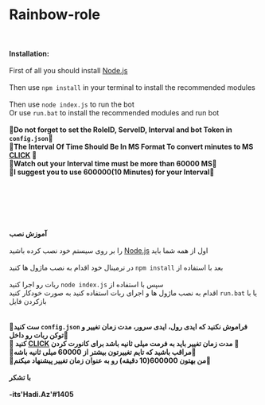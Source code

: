 # Rainbow-role
<br><br>
**Installation:**
<br><br>
First of all you should install <a href="https://nodejs.org/en/">Node.js</a>
<br><br>
Then use `npm install` in your terminal to install the recommended modules
<br><br>
Then use `node index.js` to run the bot 
<br>
Or use `run.bat` to install the recommended modules and run bot
<br><br>
**🔴Do not forget to set the RoleID, ServeID, Interval and bot Token in `config.json`🔴**
<br>
**🔴The Interval Of Time Should Be In MS Format To convert minutes to MS [CLICK](http://72.9.151.42/time/minutes-to-milliseconds-conversion.html) 🔴**
<br>
**🔴Watch out your Interval time must be more than 60000 MS🔴**
<br>
**🔴I suggest you to use 600000(10 Minutes) for your Interval🔴**
<br>
<br><br>
#
<br><br>
**آموزش نصب**
<br><br>
را بر روی سیستم خود نصب کرده باشید <a href="https://nodejs.org/en/">Node.js</a> اول از همه شما باید 
<br><br>
 در ترمینال خود اقدام به نصب ماژول ها کنید `npm install` بعد با استفاده از 
<br><br>
ربات رو اجرا کنید `node index.js` سپس با استفاده از
<br>
اقدام به  نصب ماژول ها و اجرای ربات استفاده کنید به صورت خودکار کنید `run.bat` یا با بازکردن فایل  
<br><br>
**🔴ست کنید `config.json` فراموش نکنید که ایدی رول، ایدی سرور،  مدت زمان تغییر و توکن ربات رو داخل🔴**
<br>
**🔴 کنید [CLICK](http://72.9.151.42/time/minutes-to-milliseconds-conversion.html) مدت زمان تغییر باید به فرمت میلی ثانیه باشد برای کانورت کردن  🔴**
<br>
**🔴مراقب باشید که تایم تغییرتون بیشتر از 60000 میلی ثانیه باشه🔴**
<br>
**🔴من بهتون 600000(10 دقیقه) رو به عنوان زمان تغییر پیشنهاد میکنم🔴**
<br><br>
**با تشکر
<br><br>
-its'Hadi.Az'#1405**
